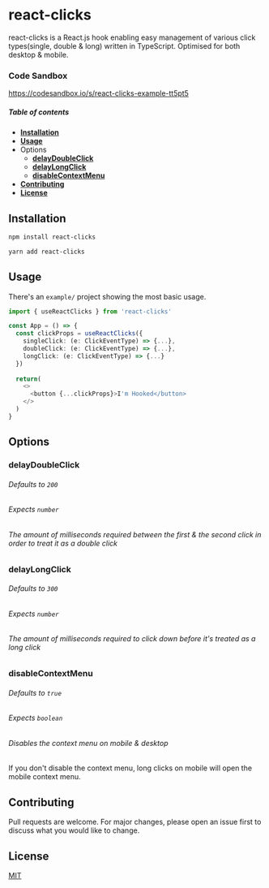 # react-clicks

react-clicks is a React.js hook enabling easy management of various
click types(single, double & long) written in TypeScript.
Optimised for both desktop & mobile.

### Code Sandbox
https://codesandbox.io/s/react-clicks-example-tt5pt5

##### Table of contents
* **[Installation](#installation)**
* **[Usage](#usage)**
* Options
    * **[delayDoubleClick](#delaydoubleclick)**
    * **[delayLongClick](#delaylongclick)**
    * **[disableContextMenu](#disablecontextmenu)**
* **[Contributing](#contributing)**
* **[License](#license)**

<a name="installation"></a>
## Installation


```bash
npm install react-clicks

yarn add react-clicks
```

<a name="usage"></a>
## Usage
There's an `example/` project showing the most basic usage.
```typescript
import { useReactClicks } from 'react-clicks'

const App = () => {
  const clickProps = useReactClicks({
    singleClick: (e: ClickEventType) => {...},
    doubleClick: (e: ClickEventType) => {...},
    longClick: (e: ClickEventType) => {...}
  })
  
  return(
    <>
      <button {...clickProps}>I'm Hooked</button>  
    </>
  )
}
```

## Options

<a name="delaydoubleclick"></a>
### **delayDoubleClick**
###### Defaults to `200`
###### Expects `number`
###### *The amount of milliseconds required between the first & the second click in order to treat it as a double click*

<a name="delaylongclick"></a>
### **delayLongClick**
###### Defaults to `300`
###### Expects `number`
###### *The amount of milliseconds required to click down before it's treated as a long click*

<a name="disablecontextmenu"></a>
### **disableContextMenu**
###### Defaults to `true`
###### Expects `boolean`
###### *Disables the context menu on mobile & desktop*
If you don't disable the context menu, long clicks on mobile will open the mobile context menu.

<a name="contributing"></a>
## Contributing
Pull requests are welcome. For major changes, please open an issue first to discuss what you would like to change.

<a name="license"></a>
## License
[MIT](https://choosealicense.com/licenses/mit/)